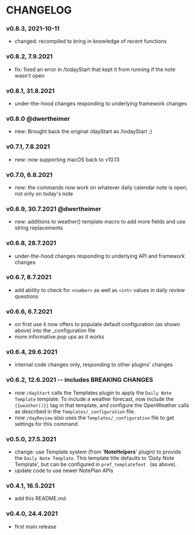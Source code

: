 # CHANGELOG

### v0.8.3, 2021-10-11
- changed: recompiled to bring in knowledge of recent functions

### v0.8.2, 7.9.2021
- fix: fixed an error in /todayStart that kept it from running if the note wasn't open

### v0.8.1, 31.8.2021
- under-the-hood changes responding to underlying framework changes

### v0.8.0 @dwertheimer
- new: Brought back the original /dayStart as /todayStart ;) 

### v0.7.1, 7.8.2021
- new: now supporting macOS back to v10.13

### v0.7.0, 6.8.2021
- new: the commands now work on whatever daily calendar note is open, not only on today's note

### v0.6.9, 30.7.2021 @dwertheimer
- new: additions to weather() template macro to add more fields and use string replacements

### v0.6.8, 28.7.2021
- under-the-hood changes responding to underlying API and framework changes

### v0.6.7, 8.7.2021
- add ability to check for `<number>` as well as `<int>` values in daily review questions

### v0.6.6, 6.7.2021
- on first use it now offers to populate default configuration (as shown above) into the _configuration file
- more informative pop ups as it works

### v0.6.4, 29.6.2021
- internal code changes only, responding to other plugins' changes

### v0.6.2, 12.6.2021 -- includes **BREAKING CHANGES**
- now `/dayStart` calls the Templates plugin to apply the `Daily Note Template` template. To include a weather forecast, now include the `{{weather()}}` tag in that template, and configure the OpenWeather calls as described in the `Templates/_configuration` file. 
- now `/dayReview` also uses the `Templates/_configuration` file to get settings for this command.

### v0.5.0, 27.5.2021
- change: use Template system (from '**NoteHelpers**' plugin) to provide the `Daily Note Template`. This template title defaults to 'Daily Note Template', but can be configured in `pref_templateText ` (as above).
- update code to use newer NotePlan APIs

### v0.4.1, 16.5.2021
- add this README.md

### v0.4.0, 24.4.2021
- first main release
